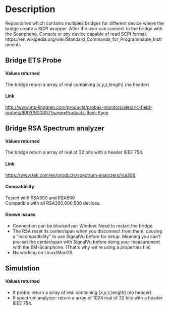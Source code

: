 # Description
<p>
Repositories which contains multiples bridges for different device where the bridge create a SCPI wrapper.
After the user can connect to the bridge with the Scanphone, Console or any device capable of read SCPI format.
https://en.wikipedia.org/wiki/Standard_Commands_for_Programmable_Instruments
</p>

## Bridge ETS Probe
#### Values returned
The bridge return a array of real containing [x,y,z,length] (no header)
#### Link
http://www.ets-lindgren.com/products/probes-monitors/electric-field-probes/9003/900307?page=Products-Item-Page

## Bridge RSA Spectrum analyzer
#### Values returned
The bridge return a array of real of 32 bits with a header IEEE 754.
#### Link
https://www.tek.com/en/products/spectrum-analyzers/rsa306
#### Compatibility
Tested with RSA300 and RSA500</br>
Compatible with all RSA300,600,500 devices.

#### Known issues
- Connection can be blocked per Window. Need to restart the bridge.
- The RSA reset its center/span when you disconnect from them, causing a "incompatibility" to use SignalVu before for setup.
Meaning you can't pre-set the center/span with SignalVu before doing your measurement with the EM-Scanphone. (That's why we're using a properties file)
- No working on Linux/MacOS.

## Simulation
#### Values returned
- If probe: return a array of real containing [x,y,z,length] (no header)
- If spectrum analyzer: return a array of 1024 real of 32 bits with a header IEEE 754.
